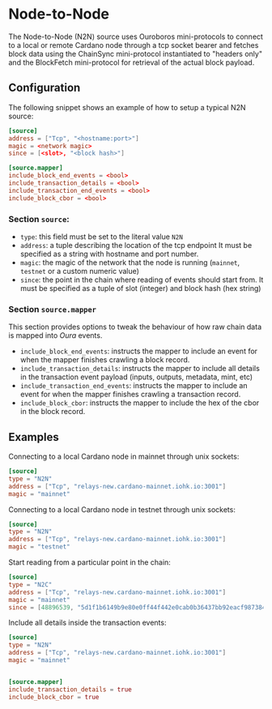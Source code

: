 # Node-to-Node

The Node-to-Node (N2N) source uses Ouroboros mini-protocols to connect to a local or remote Cardano node through a tcp socket bearer and fetches block data using the ChainSync mini-protocol instantiated to "headers only" and the BlockFetch mini-protocol for retrieval of the actual block payload.

## Configuration

The following snippet shows an example of how to setup a typical N2N source:

```toml
[source]
address = ["Tcp", "<hostname:port>"]
magic = <network magic>
since = [<slot>, "<block hash>"]

[source.mapper]
include_block_end_events = <bool>
include_transaction_details = <bool>
include_transaction_end_events = <bool>
include_block_cbor = <bool>
```

### Section `source`:

- `type`: this field must be set to the literal value `N2N`
- `address`: a tuple describing the location of the tcp endpoint It must be specified as a string with hostname and port number.
- `magic`: the magic of the network that the node is running (`mainnet`, `testnet` or a custom numeric value)
- `since`: the point in the chain where reading of events should start from. It must be specified as a tuple of slot (integer) and block hash (hex string)

### Section `source.mapper`

This section provides options to tweak the behaviour of how raw chain data is mapped into _Oura_ events.

- `include_block_end_events`: instructs the mapper to include an event for when the mapper
  finishes crawling a block record.
- `include_transaction_details`: instructs the mapper to include all details in the transaction event payload (inputs, outputs, metadata, mint, etc)
- `include_transaction_end_events`: instructs the mapper to include an event for when the mapper
  finishes crawling a transaction record.
- `include_block_cbor`: instructs the mapper to include the hex of the cbor in the block record.

## Examples

Connecting to a local Cardano node in mainnet through unix sockets:

```toml
[source]
type = "N2N"
address = ["Tcp", "relays-new.cardano-mainnet.iohk.io:3001"]
magic = "mainnet"
```

Connecting to a local Cardano node in testnet through unix sockets:

```toml
[source]
type = "N2N"
address = ["Tcp", "relays-new.cardano-mainnet.iohk.io:3001"]
magic = "testnet"
```

Start reading from a particular point in the chain:

```toml
[source]
type = "N2C"
address = ["Tcp", "relays-new.cardano-mainnet.iohk.io:3001"]
magic = "mainnet"
since = [48896539, "5d1f1b6149b9e80e0ff44f442e0cab0b36437bb92eacf987384be479d4282357"]
```

Include all details inside the transaction events:

```toml
[source]
type = "N2N"
address = ["Tcp", "relays-new.cardano-mainnet.iohk.io:3001"]
magic = "mainnet"


[source.mapper]
include_transaction_details = true
include_block_cbor = true
```
